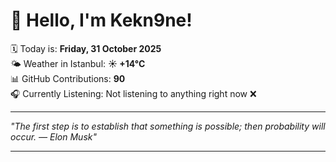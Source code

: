 # 👋 Hello, I'm Kekn9ne!

🗓️ Today is: **Friday, 31 October 2025**  
🌤️ Weather in Istanbul: **☀️   +14°C**  
📊 GitHub Contributions: **90**  
🎧 Currently Listening: Not listening to anything right now ❌

---

_"The first step is to establish that something is possible; then probability will occur. — *Elon Musk*"_

---

